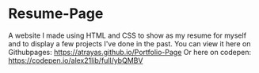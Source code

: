 # Resume-Page
A website I made using HTML and CSS to show as my resume for myself and to display a few projects I've done in the past.
You can view it here on Githubpages: https://atrayas.github.io/Portfolio-Page
Or here on codepen: https://codepen.io/alex21lib/full/ybQMBV
